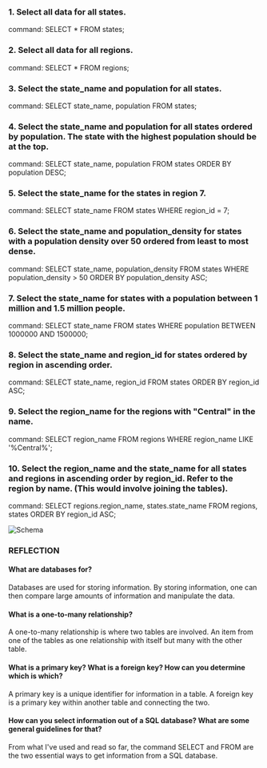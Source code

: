 ### 1. Select all data for all states.

command: SELECT * FROM states;

### 2. Select all data for all regions.

command: SELECT * FROM regions;

### 3. Select the state_name and population for all states.

command: SELECT state_name, population FROM states;

### 4. Select the state_name and population for all states ordered by population. The state with the highest population should be at the top.

command: SELECT state_name, population FROM states ORDER BY population DESC;

### 5. Select the state_name for the states in region 7.

command: SELECT state_name FROM states WHERE region_id = 7;

### 6. Select the state_name and population_density for states with a population density over 50 ordered from least to most dense.

command: SELECT state_name, population_density FROM states WHERE population_density > 50 ORDER BY population_density ASC;

### 7. Select the state_name for states with a population between 1 million and 1.5 million people.

command: SELECT state_name FROM states WHERE population BETWEEN 1000000 AND 1500000;

### 8. Select the state_name and region_id for states ordered by region in ascending order.

command: SELECT state_name, region_id FROM states ORDER BY region_id ASC;

### 9. Select the region_name for the regions with "Central" in the name.

command: SELECT region_name FROM regions WHERE region_name LIKE '%Central%';

### 10. Select the region_name and the state_name for all states and regions in ascending order by region_id. Refer to the region by name. (This would involve joining the tables).

command: SELECT regions.region_name, states.state_name FROM regions, states ORDER BY region_id ASC;

![Schema](./database-intro/Schema.png)

### REFLECTION

#### What are databases for?

Databases are used for storing information. By storing information, one can then compare large amounts of information and manipulate the data.

#### What is a one-to-many relationship?

A one-to-many relationship is where two tables are involved. An item from one of the tables as one relationship with itself but many with the other table.

#### What is a primary key? What is a foreign key? How can you determine which is which?

A primary key is a unique identifier for information in a table. A foreign key is a primary key within another table and connecting the two.

#### How can you select information out of a SQL database? What are some general guidelines for that?

From what I've used and read so far, the command SELECT and FROM are the two essential ways to get information from a SQL database.